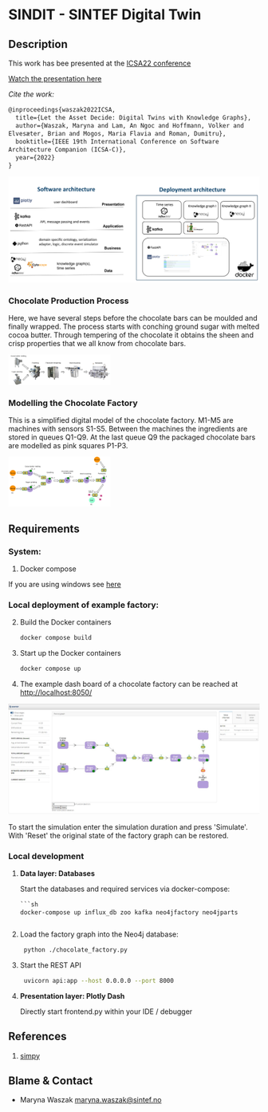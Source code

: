 # SINDIT - SINTEF Digital Twin

## Description
This work has bee presented at the [ICSA22 conference](https://icsa-conferences.org/2022/conference-tracks/new-and-emerging-ideas/)

[Watch the presentation here](https://www.youtube.com/watch?v=ExHNP6527d8&list=PLmMTZhDUcVmuFcJG9tbxR6AAWcOl2Jej3&index=29&t=2s)

*Cite the work:*

```
@inproceedings{waszak2022ICSA,
  title={Let the Asset Decide: Digital Twins with Knowledge Graphs},
  author={Waszak, Maryna and Lam, An Ngoc and Hoffmann, Volker and Elvesæter, Brian and Mogos, Maria Flavia and Roman, Dumitru},
  booktitle={IEEE 19th International Conference on Software Architecture Companion (ICSA-C)},
  year={2022}
}
```


![description](assets/description_sindit.PNG)

### Chocolate Production Process

Here, we have several steps before the chocolate bars can be moulded and finally wrapped. The process starts with conching ground sugar with melted cocoa butter. Through tempering of the chocolate it obtains the sheen and crisp properties that we all know from chocolate bars.

<img src="assets/fac_pics.jpg" alt="Picture1" style="zoom:20%; background-color: white" />



### Modelling the Chocolate Factory

This is a simplified digital model of the chocolate factory. M1-M5 are machines with sensors S1-S5. Between the machines the ingredients are stored in queues Q1-Q9. At the last queue Q9 the packaged chocolate bars are modelled as pink squares P1-P3.

<img src="assets/fac_schema.jpg" alt="Picture2" style="zoom:20%; background-color: white" />

## **Requirements**

### System:

1. Docker compose

If you are using windows see [here](https://docs.microsoft.com/en-gb/windows/wsl/install-win10#step-4---download-the-linux-kernel-update-package)

### Local deployment of example factory:

2. Build the Docker containers

   ```sh
   docker compose build
   ```

3. Start up the Docker containers

    ```sh
	docker compose up
	```

4. The example dash board of a chocolate factory can be reached at [http://localhost:8050/](http://localhost:8050/)


![dash](assets/fac_dashboard.JPG)

To start the simulation enter the simulation duration and press 'Simulate'. With 'Reset' the original state of the factory graph can be restored.

### Local development

1. **Data layer: Databases** 

   Start the databases and required services via docker-compose:

       ```sh
       docker-compose up influx_db zoo kafka neo4jfactory neo4jparts
      ```

2. Load the factory graph into the Neo4j database:

   ```sh
    python ./chocolate_factory.py
   ```

3. Start the REST API

   ```sh
    uvicorn api:app --host 0.0.0.0 --port 8000
   ```
   
4. **Presentation layer: Plotly Dash**

   Directly start frontend.py within your IDE / debugger

## References

1. [simpy](https://pypi.org/project/simpy/)

## Blame & Contact

- Maryna Waszak [<maryna.waszak@sintef.no>](mailto:maryna.waszak@sintef.no)
